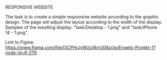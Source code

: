 RESPONSIVE WEBSITE

The task is to create a simple responsive website according to the graphic design. The page will adjust the layout according to the width of the display. Samples of the resulting display: "task/Desktop - 1.png" and "task/iPhone 14 - 1.png".

Link to Figma: https://www.figma.com/file/I3CPHrJyWzUj8rrU08zcIp/Engeto-Projekt-1?node-id=6-279
